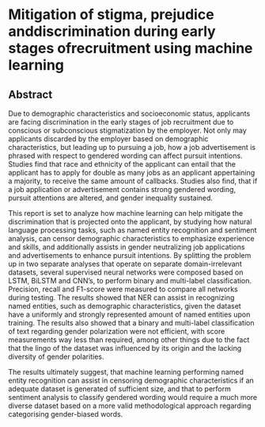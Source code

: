 # Mitigation of stigma, prejudice anddiscrimination during early stages ofrecruitment using machine learning

## Abstract
Due to demographic characteristics and socioeconomic status, applicants are facing discrimination in the
early stages of job recruitment due to conscious or subconscious stigmatization by the employer. Not
only may applicants discarded by the employer based on demographic characteristics, but leading up to
pursuing a job, how a job advertisement is phrased with respect to gendered wording can affect pursuit
intentions. Studies find that race and ethnicity of the applicant can entail that the applicant has to
apply for double as many jobs as an applicant appertaining a majority, to receive the same amount of
callbacks. Studies also find, that if a job application or advertisement contains strong gendered wording,
pursuit attentions are altered, and gender inequality sustained.

This report is set to analyze how machine learning can help mitigate the discrimination that is projected
onto the applicant, by studying how natural language processing tasks, such as named entity recognition
and sentiment analysis, can censor demographic characteristics to emphasize experience and skills, and
additionally assists in gender neutralizing job applications and advertisements to enhance pursuit intentions. By splitting the problem up in two separate analyses that operate on separate domain-irrelevant
datasets, several supervised neural networks were composed based on LSTM, BiLSTM and CNN’s, to
perform binary and multi-label classification. Precision, recall and F1-score were measured to compare
all networks during testing. The results showed that NER can assist in recognizing named entities, such
as demographic characteristics, given the dataset have a uniformly and strongly represented amount of
named entities upon training. The results also showed that a binary and multi-label classification of text
regarding gender polarization were not efficient, with score measurements way less than required, among
other things due to the fact that the lingo of the dataset was influenced by its origin and the lacking
diversity of gender polarities.

The results ultimately suggest, that machine learning performing named entity recognition can assist
in censoring demographic characteristics if an adequate dataset is generated of sufficient size, and that
to perform sentiment analysis to classify gendered wording would require a much more diverse dataset
based on a more valid methodological approach regarding categorising gender-biased words.
